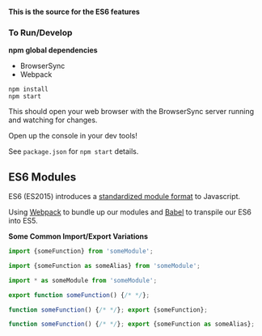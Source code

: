**This is the source for the  ES6 features**

### To Run/Develop

**npm global dependencies**
- BrowserSync
- Webpack

```
npm install
npm start
```

This should open your web browser with the BrowserSync server running and watching for changes.

Open up the console in your dev tools!

See `package.json` for `npm start` details.

## ES6 Modules

ES6 (ES2015) introduces a [standardized module format](http://babeljs.io/docs/learn-es2015/#modules) to Javascript. 

Using [Webpack](http://webpack.github.io/) to bundle up our modules and [Babel](http://babeljs.io/) to transpile our ES6 into ES5.

**Some Common Import/Export Variations**
```js
import {someFunction} from 'someModule';

import {someFunction as someAlias} from 'someModule';

import * as someModule from 'someModule';

export function someFunction() {/* */};

function someFunction() {/* */}; export {someFunction};

function someFunction() {/* */}; export {someFunction as someAlias};
```